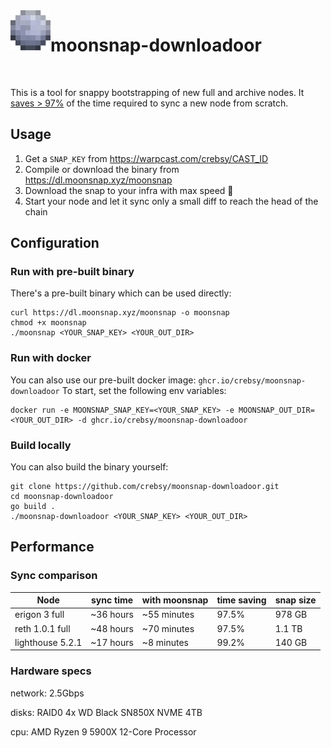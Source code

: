 <img src="./assets/moonsnap.png" align="left" width="64" height="64" />
<h1>moonsnap-downloadoor</h1>
<br clear="left"/>

This is a tool for snappy bootstrapping of new full and archive nodes.
It [saves > 97%](#sync-comparison) of the time required to sync a new node from scratch.

## Usage
1. Get a `SNAP_KEY` from https://warpcast.com/crebsy/CAST_ID
2. Compile or download the binary from https://dl.moonsnap.xyz/moonsnap
3. Download the snap to your infra with max speed 🚀
4. Start your node and let it sync only a small diff to reach the head of the chain

## Configuration
### Run with pre-built binary
There's a pre-built binary which can be used directly:
```
curl https://dl.moonsnap.xyz/moonsnap -o moonsnap
chmod +x moonsnap
./moonsnap <YOUR_SNAP_KEY> <YOUR_OUT_DIR>
```

### Run with docker
You can also use our pre-built docker image: `ghcr.io/crebsy/moonsnap-downloadoor`
To start, set the following env variables:
```
docker run -e MOONSNAP_SNAP_KEY=<YOUR_SNAP_KEY> -e MOONSNAP_OUT_DIR=<YOUR_OUT_DIR> -d ghcr.io/crebsy/moonsnap-downloadoor
```

### Build locally
You can also build the binary yourself:
```
git clone https://github.com/crebsy/moonsnap-downloadoor.git
cd moonsnap-downloadoor
go build .
./moonsnap-downloadoor <YOUR_SNAP_KEY> <YOUR_OUT_DIR>
```

## Performance
### Sync comparison
| Node             | sync time | with moonsnap | time saving | snap size |
| ---------------- | --------- | ------------- | ----------- | --------- |
| erigon 3 full    | ~36 hours | ~55 minutes   | 97.5%       | 978 GB    |
| reth 1.0.1 full  | ~48 hours | ~70 minutes   | 97.5%       | 1.1 TB    |
| lighthouse 5.2.1 | ~17 hours | ~8 minutes    | 99.2%       | 140 GB    |

### Hardware specs
network: 2.5Gbps

disks: RAID0 4x WD Black SN850X NVME 4TB

cpu: AMD Ryzen 9 5900X 12-Core Processor

